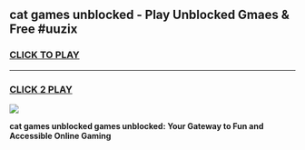 
## cat games unblocked - Play Unblocked Gmaes & Free #uuzix
<h3>
<a href="https://news.freeplayer.one?title=cat_games_unblocked&ref=26F">CLICK TO PLAY</a></h3>
<hr>

<h3>
<a href="https://news.freeplayer.one?title=cat_games_unblocked&ref=26F">CLICK 2 PLAY</a>
  
</h3>

<a href="https://news.freeplayer.one?title=cat_games_unblocked&ref=26F/"><img src="https://clearcache.store/games.png"></a>


**cat games unblocked games unblocked: Your Gateway to Fun and Accessible Online Gaming**
